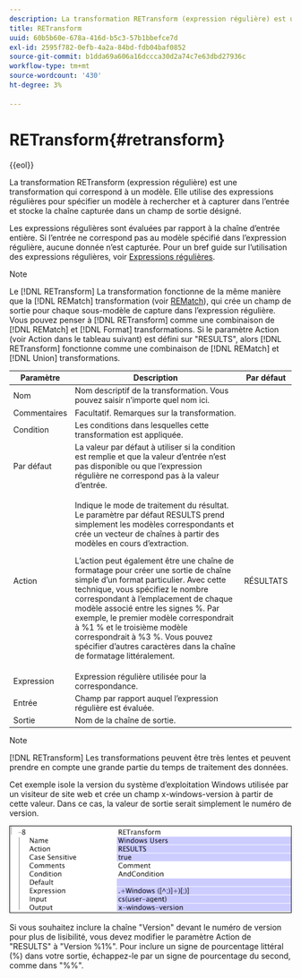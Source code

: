 ```yaml
---
description: La transformation RETransform (expression régulière) est une transformation qui correspond à un modèle. Elle utilise des expressions régulières pour spécifier un modèle à rechercher et à capturer dans l’entrée et stocke la chaîne capturée dans un champ de sortie désigné.
title: RETransform
uuid: 60b5b60e-678a-416d-b5c3-57b1bbefce7d
exl-id: 2595f782-0efb-4a2a-84bd-fdb04baf0852
source-git-commit: b1dda69a606a16dccca30d2a74c7e63dbd27936c
workflow-type: tm+mt
source-wordcount: '430'
ht-degree: 3%

---
```


# RETransform{#retransform}

{{eol}}

La transformation RETransform (expression régulière) est une transformation qui correspond à un modèle. Elle utilise des expressions régulières pour spécifier un modèle à rechercher et à capturer dans l’entrée et stocke la chaîne capturée dans un champ de sortie désigné.

Les expressions régulières sont évaluées par rapport à la chaîne d’entrée entière. Si l’entrée ne correspond pas au modèle spécifié dans l’expression régulière, aucune donnée n’est capturée. Pour un bref guide sur l’utilisation des expressions régulières, voir [Expressions régulières](../../../../../home/c-dataset-const-proc/c-reg-exp.md#concept-070077baa419475094ef0469e92c5b9c).

>[!NOTE]
>
>Le [!DNL RETransform] La transformation fonctionne de la même manière que la [!DNL REMatch] transformation (voir [REMatch](../../../../../home/c-dataset-const-proc/c-data-trans/c-transf-types/c-standard-transf/c-rematch.md#concept-7f0b1caad1df46aabef4448f88261a8e)), qui crée un champ de sortie pour chaque sous-modèle de capture dans l’expression régulière. Vous pouvez penser à [!DNL RETransform] comme une combinaison de [!DNL REMatch] et [!DNL Format] transformations. Si le paramètre Action (voir Action dans le tableau suivant) est défini sur &quot;RESULTS&quot;, alors [!DNL RETransform] fonctionne comme une combinaison de [!DNL REMatch] et [!DNL Union] transformations.

<table id="table_51B7342E6A5E4E31913BD0F6A6ACC424"> 
 <thead> 
  <tr> 
   <th colname="col1" class="entry"> Paramètre </th> 
   <th colname="col2" class="entry"> Description </th> 
   <th colname="col3" class="entry"> Par défaut </th> 
  </tr> 
 </thead>
 <tbody> 
  <tr> 
   <td colname="col1"> Nom </td> 
   <td colname="col2"> Nom descriptif de la transformation. Vous pouvez saisir n’importe quel nom ici. </td> 
   <td colname="col3"></td> 
  </tr> 
  <tr> 
   <td colname="col1"> Commentaires </td> 
   <td colname="col2"> Facultatif. Remarques sur la transformation. </td> 
   <td colname="col3"></td> 
  </tr> 
  <tr> 
   <td colname="col1"> Condition </td> 
   <td colname="col2"> Les conditions dans lesquelles cette transformation est appliquée. </td> 
   <td colname="col3"></td> 
  </tr> 
  <tr> 
   <td colname="col1"> Par défaut </td> 
   <td colname="col2"> La valeur par défaut à utiliser si la condition est remplie et que la valeur d’entrée n’est pas disponible ou que l’expression régulière ne correspond pas à la valeur d’entrée. </td> 
   <td colname="col3"></td> 
  </tr> 
  <tr> 
   <td colname="col1"> Action </td> 
   <td colname="col2"> <p>Indique le mode de traitement du résultat. Le paramètre par défaut RESULTS prend simplement les modèles correspondants et crée un vecteur de chaînes à partir des modèles en cours d’extraction. </p> <p> L’action peut également être une chaîne de formatage pour créer une sortie de chaîne simple d’un format particulier. Avec cette technique, vous spécifiez le nombre correspondant à l’emplacement de chaque modèle associé entre les signes %. Par exemple, le premier modèle correspondrait à %1 % et le troisième modèle correspondrait à %3 %. Vous pouvez spécifier d’autres caractères dans la chaîne de formatage littéralement. </p> </td> 
   <td colname="col3"> RÉSULTATS </td> 
  </tr> 
  <tr> 
   <td colname="col1"> Expression </td> 
   <td colname="col2"> Expression régulière utilisée pour la correspondance. </td> 
   <td colname="col3"></td> 
  </tr> 
  <tr> 
   <td colname="col1"> Entrée </td> 
   <td colname="col2"> Champ par rapport auquel l’expression régulière est évaluée. </td> 
   <td colname="col3"></td> 
  </tr> 
  <tr> 
   <td colname="col1"> Sortie </td> 
   <td colname="col2"> Nom de la chaîne de sortie. </td> 
   <td colname="col3"></td> 
  </tr> 
 </tbody> 
</table>

>[!NOTE]
>
>[!DNL RETransform] Les transformations peuvent être très lentes et peuvent prendre en compte une grande partie du temps de traitement des données.

Cet exemple isole la version du système d’exploitation Windows utilisée par un visiteur de site web et crée un champ x-windows-version à partir de cette valeur. Dans ce cas, la valeur de sortie serait simplement le numéro de version.

![](assets/cfg_TransformationType_RegularExpression.png)

Si vous souhaitez inclure la chaîne &quot;Version&quot; devant le numéro de version pour plus de lisibilité, vous devez modifier le paramètre Action de &quot;RESULTS&quot; à &quot;Version %1%&quot;. Pour inclure un signe de pourcentage littéral (%) dans votre sortie, échappez-le par un signe de pourcentage du second, comme dans &quot;%%&quot;.
